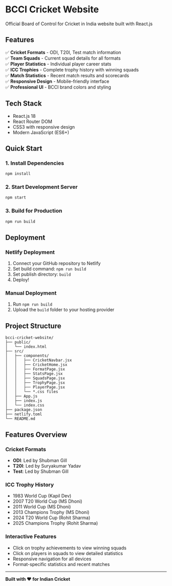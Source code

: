 # BCCI Cricket Website

Official Board of Control for Cricket in India website built with React.js

## Features

✅ **Cricket Formats** - ODI, T20I, Test match information  
✅ **Team Squads** - Current squad details for all formats  
✅ **Player Statistics** - Individual player career stats  
✅ **ICC Trophies** - Complete trophy history with winning squads  
✅ **Match Statistics** - Recent match results and scorecards  
✅ **Responsive Design** - Mobile-friendly interface  
✅ **Professional UI** - BCCI brand colors and styling  

## Tech Stack

- React.js 18
- React Router DOM
- CSS3 with responsive design
- Modern JavaScript (ES6+)

## Quick Start

### 1. Install Dependencies
```bash
npm install
```

### 2. Start Development Server
```bash
npm start
```

### 3. Build for Production
```bash
npm run build
```

## Deployment

### Netlify Deployment
1. Connect your GitHub repository to Netlify
2. Set build command: `npm run build`
3. Set publish directory: `build`
4. Deploy!

### Manual Deployment
1. Run `npm run build`
2. Upload the `build` folder to your hosting provider

## Project Structure

```
bcci-cricket-website/
├── public/
│   └── index.html
├── src/
│   ├── components/
│   │   ├── CricketNavbar.jsx
│   │   ├── CricketHome.jsx
│   │   ├── FormatPage.jsx
│   │   ├── StatsPage.jsx
│   │   ├── SquadsPage.jsx
│   │   ├── TrophyPage.jsx
│   │   ├── PlayerPage.jsx
│   │   └── *.css files
│   ├── App.js
│   ├── index.js
│   └── index.css
├── package.json
├── netlify.toml
└── README.md
```

## Features Overview

### Cricket Formats
- **ODI**: Led by Shubman Gill
- **T20I**: Led by Suryakumar Yadav  
- **Test**: Led by Shubman Gill

### ICC Trophy History
- 1983 World Cup (Kapil Dev)
- 2007 T20 World Cup (MS Dhoni)
- 2011 World Cup (MS Dhoni)
- 2013 Champions Trophy (MS Dhoni)
- 2024 T20 World Cup (Rohit Sharma)
- 2025 Champions Trophy (Rohit Sharma)

### Interactive Features
- Click on trophy achievements to view winning squads
- Click on players in squads to view detailed statistics
- Responsive navigation for all devices
- Format-specific statistics and recent matches

---

**Built with ❤️ for Indian Cricket**
